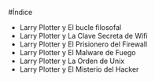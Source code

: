 
#Índice

* Larry Plotter y El bucle filosofal
* Larry Plotter y La Clave Secreta de Wifi
* Larry Plotter y El Prisionero del Firewall
* Larry Plotter y El Malware de Fuego
* Larry Plotter y La Orden de Unix
* Larry Plotter y El Misterio del Hacker
